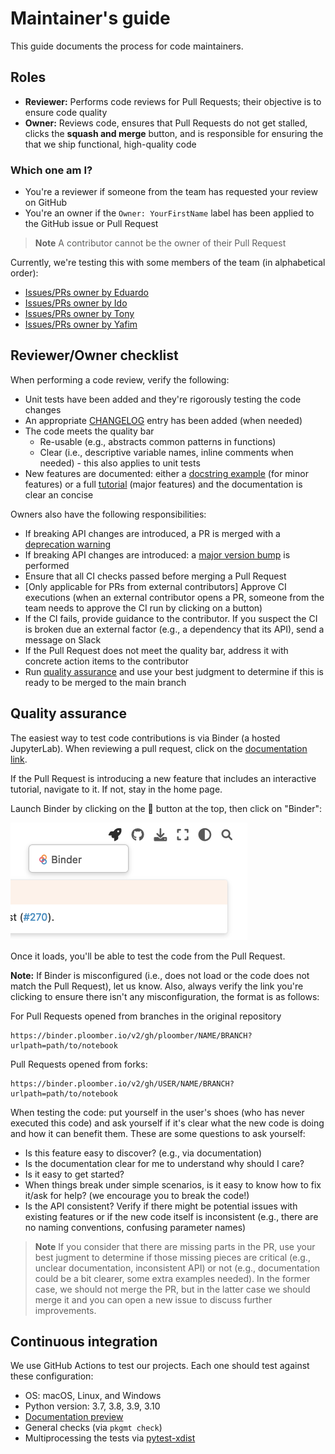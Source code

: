# Maintainer's guide

This guide documents the process for code maintainers.

## Roles

- **Reviewer:** Performs code reviews for Pull Requests; their objective is to ensure code quality
- **Owner:** Reviews code, ensures that Pull Requests do not get stalled, clicks the **squash and merge** button, and is responsible for ensuring the that we ship functional, high-quality code

### Which one am I?

- You're a reviewer if someone from the team has requested your review on GitHub
- You're an owner if the `Owner: YourFirstName` label has been applied to the GitHub issue or Pull Request

> **Note**
> A contributor cannot be the owner of their Pull Request

Currently, we're testing this with some members of the team (in alphabetical order):

- [Issues/PRs owner by Eduardo](https://github.com/issues?q=is%3Aopen+org%3Aploomber+label%3A%22Owner%3A+Eduardo%22)
- [Issues/PRs owner by Ido](https://github.com/issues?q=is%3Aopen+org%3Aploomber+label%3A%22Owner%3A+Ido%22)
- [Issues/PRs owner by Tony](https://github.com/issues?q=is%3Aopen+org%3Aploomber+label%3A%22Owner%3A+Tony%22)
- [Issues/PRs owner by Yafim](https://github.com/issues?q=is%3Aopen+org%3Aploomber+label%3A%22Owner%3A+Yafim%22)


## Reviewer/Owner checklist

When performing a code review, verify the following:

- Unit tests have been added and they're rigorously testing the code changes
- An appropriate [CHANGELOG](../contributing/coding.md#changelog) entry has been added (when needed)
- The code meets the quality bar
    - Re-usable (e.g., abstracts common patterns in functions)
    - Clear (i.e., descriptive variable names, inline comments when needed) - this also applies to unit tests
- New features are documented: either a [docstring example](https://sklearn-evaluation.ploomber.io/en/latest/api/plot.html#confusionmatrix) (for minor features) or a full [tutorial](https://jupysql.ploomber.io/en/latest/integrations/duckdb.html) (major features) and the documentation is clear an concise

Owners also have the following responsibilities:

- If breaking API changes are introduced, a PR is merged with a [deprecation warning](../contributing/coding.md#maintaining-backwards-compatibility)
- If breaking API changes are introduced: a [major version bump](../contributing/coding.md#maintaining-backwards-compatibility) is performed
- Ensure that all CI checks passed before merging a Pull Request
- [Only applicable for PRs from external contributors] Approve CI executions (when an external contributor opens a PR, someone from the team needs to approve the CI run by clicking on a button)
- If the CI fails, provide guidance to the contributor. If you suspect the CI is broken due an external factor (e.g., a dependency that its API), send a message on Slack
- If the Pull Request does not meet the quality bar, address it with concrete action items to the contributor
- Run [quality assurance](#quality-assurance) and use your best judgment to determine if this is ready to be merged to the main branch

## Quality assurance

The easiest way to test code contributions is via Binder (a hosted JupyterLab). When
reviewing a pull request, click on the [documentation link](../maintainer/doc-guide.md#previewing-docs).

If the Pull Request is introducing a new feature that includes an interactive
tutorial, navigate to it. If not, stay in the home page.

Launch Binder by clicking on the 🚀 button at the top, then click on "Binder":

![binder button](../assets/binder-button.png)

Once it loads, you'll be able to test the code from the Pull Request.


**Note:** If Binder is misconfigured (i.e., does not load or the code does not match the Pull Request), let us know. Also, always verify the link you're clicking to ensure there isn't any misconfiguration, the format is as follows:

For Pull Requests opened from branches in the original repository

```
https://binder.ploomber.io/v2/gh/ploomber/NAME/BRANCH?urlpath=path/to/notebook
```

Pull Requests opened from forks:

```
https://binder.ploomber.io/v2/gh/USER/NAME/BRANCH?urlpath=path/to/notebook
```

When testing the code: put yourself in the user's shoes (who has never executed this code) and ask yourself if it's clear what the new code is doing and how it can benefit them. These are some questions to ask yourself:

- Is this feature easy to discover? (e.g., via documentation)
- Is the documentation clear for me to understand why should I care?
- Is it easy to get started?
- When things break under simple scenarios, is it easy to know how to fix it/ask for help? (we encourage you to break the code!)
- Is the API consistent? Verify if there might be potential issues with existing features or if the new code itself is inconsistent (e.g., there are no naming conventions, confusing parameter names) 

> **Note**
> If you consider that there are missing parts in the PR, 
> use your best jugment to determine if those missing pieces are critical (e.g., unclear
> documentation, inconsistent API) or not (e.g., documentation could be a bit clearer,
> some extra examples needed). In the former case, we should not merge the PR, but in
> the latter case we should merge it and you can open a new issue to discuss further
> improvements.

## Continuous integration

We use GitHub Actions to test our projects. Each one should test against these configuration:

- OS: macOS, Linux, and Windows
- Python version: 3.7, 3.8, 3.9, 3.10
- [Documentation preview](https://github.com/readthedocs/actions/tree/v1/preview)
- General checks (via `pkgmt check`)
- Multiprocessing the tests via [pytest-xdist](https://github.com/pytest-dev/pytest-xdist)
